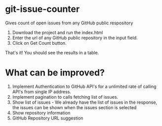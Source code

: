 # git-issue-counter
Gives count of open issues from any GitHub public respository

1) Download the project and run the index.html
2) Enter the url of any GitHub public repository in the input field.
3) Click on Get Count button.

That's it! You should see the results in a table.

# What can be improved?
1) Implement Authentication to GitHub API's for a unlimited rate of calling API's from single IP address.<br />
2) Implement pagination to calls fetching list of issues.<br />
3) Show list of issues - We already have the list of issues in the response, the issues can be shown when the issues section is selected
4) Show repository information
5) GitHub Repository URL suggestion

